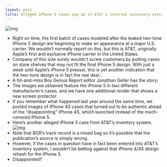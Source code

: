 ```yaml
---
layout: post
title: Alleged iPhone 5 cases pop up in AT&T's internal accessory systems
---
```

![img](http://media.idownloadblog.com/wp-content/uploads/2012/09/iPhone-5-case-BGR-001.jpg)
* Right on time, the first batch of cases modeled after the leaked two-tone iPhone 5 design are beginning to make an appearance at a major U.S. carrier. We wouldn’t normally report on this, but this is AT&T, originally Apple’s first and exclusive iPhone carrier in the United States.
* Company of this size surely wouldn’t screw customers by putting cases on store shelves that may not fit the final iPhone 5 design. With just a week until Apple’s iPhone 5 presser, this is yet another indication that the two-tone design is in fact the real deal…
* A hit-and-miss Boy Genius Report editor Jonathan Geller has the story:
* The images we obtained feature the iPhone 5 in two different manufacturer’s cases, and we have one additional render that shows a new screen protector.
* If you remember what happened last year around the same time, we posted images of iPhone 4S cases that turned out to be authentic ahead of the “disappointing” iPhone 4S, which launched instead of the much-rumored iPhone 5.
* Here’s another alleged iPhone 5 case from AT&T’s inventory system.
![img](http://media.idownloadblog.com/wp-content/uploads/2012/09/iPhone-5-case-BGR-002.jpg)
* Note that BGR’s track record is a mixed bag so it’s possible that the publication’s source is simply wrong.
* However, if the cases in question have in fact been entered into AT&T’s inventory system, I wouldn’t be betting against that iPhone 4/4S design rehash for the iPhone 5.
* Disappointed?

